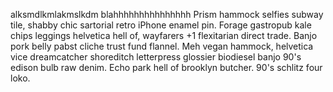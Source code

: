 alksmdlkmlakmslkdm blahhhhhhhhhhhhhhh Prism hammock selfies subway tile, shabby chic sartorial retro iPhone enamel pin. Forage gastropub kale chips leggings helvetica hell of, wayfarers +1 flexitarian direct trade. Banjo pork belly pabst cliche trust fund flannel. Meh vegan hammock, helvetica vice dreamcatcher shoreditch letterpress glossier biodiesel banjo 90's edison bulb raw denim. Echo park hell of brooklyn butcher. 90's schlitz four loko.
